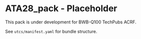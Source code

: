 # ATA28_pack - Placeholder

This pack is under development for BWB-Q100 TechPubs ACRF.

See `utcs/manifest.yaml` for bundle structure.